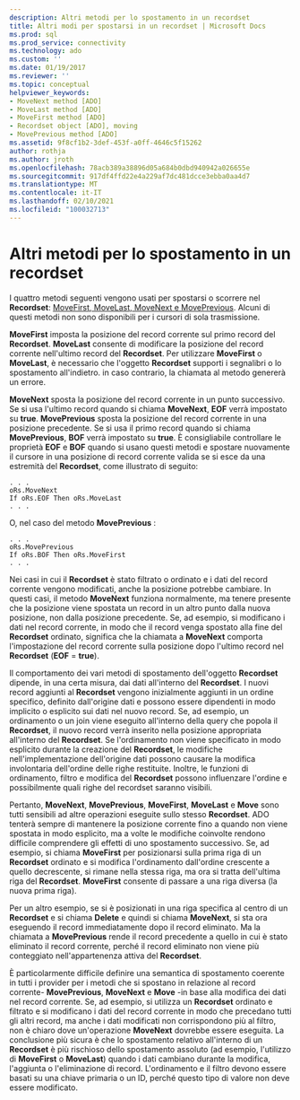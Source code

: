 ```yaml
---
description: Altri metodi per lo spostamento in un recordset
title: Altri modi per spostarsi in un recordset | Microsoft Docs
ms.prod: sql
ms.prod_service: connectivity
ms.technology: ado
ms.custom: ''
ms.date: 01/19/2017
ms.reviewer: ''
ms.topic: conceptual
helpviewer_keywords:
- MoveNext method [ADO]
- MoveLast method [ADO]
- MoveFirst method [ADO]
- Recordset object [ADO], moving
- MovePrevious method [ADO]
ms.assetid: 9f8cf1b2-3def-453f-a0ff-4646c5f15262
author: rothja
ms.author: jroth
ms.openlocfilehash: 78acb389a38896d05a684b0dbd940942a026655e
ms.sourcegitcommit: 917df4ffd22e4a229af7dc481dcce3ebba0aa4d7
ms.translationtype: MT
ms.contentlocale: it-IT
ms.lasthandoff: 02/10/2021
ms.locfileid: "100032713"
---
```

# <a name="more-ways-to-move-in-a-recordset"></a>Altri metodi per lo spostamento in un recordset
I quattro metodi seguenti vengono usati per spostarsi o scorrere nel **Recordset**: [MoveFirst, MoveLast, MoveNext e MovePrevious](../../reference/ado-api/movefirst-movelast-movenext-and-moveprevious-methods-ado.md). Alcuni di questi metodi non sono disponibili per i cursori di sola trasmissione.  
  
 **MoveFirst** imposta la posizione del record corrente sul primo record del **Recordset**. **MoveLast** consente di modificare la posizione del record corrente nell'ultimo record del **Recordset**. Per utilizzare **MoveFirst** o **MoveLast**, è necessario che l'oggetto **Recordset** supporti i segnalibri o lo spostamento all'indietro. in caso contrario, la chiamata al metodo genererà un errore.  
  
 **MoveNext** sposta la posizione del record corrente in un punto successivo. Se si usa l'ultimo record quando si chiama **MoveNext**, **EOF** verrà impostato su **true**. **MovePrevious** sposta la posizione del record corrente in una posizione precedente. Se si usa il primo record quando si chiama **MovePrevious**, **BOF** verrà impostato su **true**. È consigliabile controllare le proprietà **EOF** e **BOF** quando si usano questi metodi e spostare nuovamente il cursore in una posizione di record corrente valida se si esce da una estremità del **Recordset**, come illustrato di seguito:  
  
```  
. . .  
oRs.MoveNext  
If oRs.EOF Then oRs.MoveLast  
. . .   
```  
  
 O, nel caso del metodo **MovePrevious** :  
  
```  
. . .   
oRs.MovePrevious  
If oRs.BOF Then oRs.MoveFirst  
. . .  
```  
  
 Nei casi in cui il **Recordset** è stato filtrato o ordinato e i dati del record corrente vengono modificati, anche la posizione potrebbe cambiare. In questi casi, il metodo **MoveNext** funziona normalmente, ma tenere presente che la posizione viene spostata un record in un altro punto dalla nuova posizione, non dalla posizione precedente. Se, ad esempio, si modificano i dati nel record corrente, in modo che il record venga spostato alla fine del **Recordset** ordinato, significa che la chiamata a **MoveNext** comporta l'impostazione del record corrente sulla posizione dopo l'ultimo record nel **Recordset** (**EOF**  =  **true**).  
  
 Il comportamento dei vari metodi di spostamento dell'oggetto **Recordset** dipende, in una certa misura, dai dati all'interno del **Recordset**. I nuovi record aggiunti al **Recordset** vengono inizialmente aggiunti in un ordine specifico, definito dall'origine dati e possono essere dipendenti in modo implicito o esplicito sui dati nel nuovo record. Se, ad esempio, un ordinamento o un join viene eseguito all'interno della query che popola il **Recordset**, il nuovo record verrà inserito nella posizione appropriata all'interno del **Recordset**. Se l'ordinamento non viene specificato in modo esplicito durante la creazione del **Recordset**, le modifiche nell'implementazione dell'origine dati possono causare la modifica involontaria dell'ordine delle righe restituite. Inoltre, le funzioni di ordinamento, filtro e modifica del **Recordset** possono influenzare l'ordine e possibilmente quali righe del recordset saranno visibili.  
  
 Pertanto, **MoveNext**, **MovePrevious**, **MoveFirst**, **MoveLast** e **Move** sono tutti sensibili ad altre operazioni eseguite sullo stesso **Recordset**. ADO tenterà sempre di mantenere la posizione corrente fino a quando non viene spostata in modo esplicito, ma a volte le modifiche coinvolte rendono difficile comprendere gli effetti di uno spostamento successivo. Se, ad esempio, si chiama **MoveFirst** per posizionarsi sulla prima riga di un **Recordset** ordinato e si modifica l'ordinamento dall'ordine crescente a quello decrescente, si rimane nella stessa riga, ma ora si tratta dell'ultima riga del **Recordset**. **MoveFirst** consente di passare a una riga diversa (la nuova prima riga).  
  
 Per un altro esempio, se si è posizionati in una riga specifica al centro di un **Recordset** e si chiama **Delete** e quindi si chiama **MoveNext**, si sta ora eseguendo il record immediatamente dopo il record eliminato. Ma la chiamata a **MovePrevious** rende il record precedente a quello in cui è stato eliminato il record corrente, perché il record eliminato non viene più conteggiato nell'appartenenza attiva del **Recordset**.  
  
 È particolarmente difficile definire una semantica di spostamento coerente in tutti i provider per i metodi che si spostano in relazione al record corrente- **MovePrevious**, **MoveNext** e **Move** -in base alla modifica dei dati nel record corrente. Se, ad esempio, si utilizza un **Recordset** ordinato e filtrato e si modificano i dati del record corrente in modo che precedano tutti gli altri record, ma anche i dati modificati non corrispondono più al filtro, non è chiaro dove un'operazione **MoveNext** dovrebbe essere eseguita. La conclusione più sicura è che lo spostamento relativo all'interno di un **Recordset** è più rischioso dello spostamento assoluto (ad esempio, l'utilizzo di **MoveFirst** o **MoveLast**) quando i dati cambiano durante la modifica, l'aggiunta o l'eliminazione di record. L'ordinamento e il filtro devono essere basati su una chiave primaria o un ID, perché questo tipo di valore non deve essere modificato.